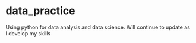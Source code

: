 # data_practice
Using python for data analysis and data science. Will continue to update as I develop my skills
